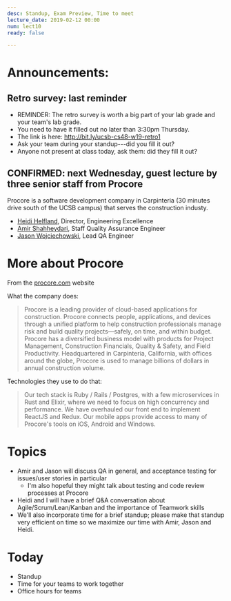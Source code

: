 ```yaml
---
desc: Standup, Exam Preview, Time to meet
lecture_date: 2019-02-12 00:00
num: lect10
ready: false

---
```


# Announcements:

## Retro survey: last reminder
* REMINDER: The retro survey is worth a big part of your lab grade and your team's lab grade.
* You need to have it filled out no later than 3:30pm Thursday.
* The link is here: <http://bit.ly/ucsb-cs48-w19-retro1>
* Ask your team during your standup---did you fill it out?
* Anyone not present at class today, ask them: did they fill it out?

## CONFIRMED: next Wednesday, guest lecture by three senior staff from Procore

Procore is a software development company in Carpinteria (30 minutes drive south of the UCSB campus) that serves the construction industy.

* [Heidi Helfland](http://www.heidihelfand.com/about/), Director, Engineering Excellence
* [Amir Shahheydari](https://www.linkedin.com/in/ashahheydari), Staff Quality Assurance Engineer
* [Jason Wojciechowski](https://www.linkedin.com/in/jason-wojciechowski-52027287), Lead QA Engineer

# More about Procore

From the [procore.com](https://procore.com) website 

What the company does:
> Procore is a leading provider of cloud-based applications for construction. Procore connects people, applications, and devices through a unified platform to help construction professionals manage risk and build quality projects—safely, on time, and within budget. Procore has a diversified business model with products for Project Management, Construction Financials, Quality & Safety, and Field Productivity. Headquartered in Carpinteria, California, with offices around the globe, Procore is used to manage billions of dollars in annual construction volume. 

Technologies they use to do that:
> Our tech stack is Ruby / Rails / Postgres, with a few microservices in Rust and Elixir, where we need to focus on high concurrency and performance. We have overhauled our front end to implement ReactJS and Redux. Our mobile apps provide access to many of Procore's tools on iOS, Android and Windows.

# Topics 

* Amir and Jason will discuss QA in general, and acceptance testing for issues/user stories in particular
   * I'm also hopeful they might talk about testing and code review processes at Procore
* Heidi and I will have a brief Q&A conversation about Agile/Scrum/Lean/Kanban and the importance of Teamwork skills
* We'll also incorporate time for a brief standup; please make that standup very efficient on time so we maximize our time with Amir, Jason and Heidi.


# Today

* Standup
* Time for your teams to work together
* Office hours for teams
